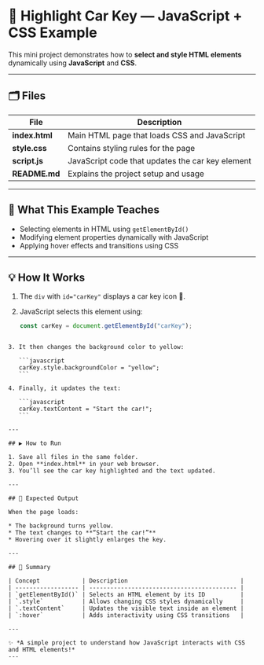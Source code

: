 
# 🔑 Highlight Car Key — JavaScript + CSS Example

This mini project demonstrates how to **select and style HTML elements** dynamically using **JavaScript** and **CSS**.

---

## 🗂️ Files

| File | Description |
|------|--------------|
| **index.html** | Main HTML page that loads CSS and JavaScript |
| **style.css** | Contains styling rules for the page |
| **script.js** | JavaScript code that updates the car key element |
| **README.md** | Explains the project setup and usage |

---

## 🧠 What This Example Teaches

- Selecting elements in HTML using `getElementById()`
- Modifying element properties dynamically with JavaScript
- Applying hover effects and transitions using CSS

---

## 💡 How It Works

1. The `div` with `id="carKey"` displays a car key icon 🔑.  
2. JavaScript selects this element using:

   ```javascript
   const carKey = document.getElementById("carKey");
````

3. It then changes the background color to yellow:

   ```javascript
   carKey.style.backgroundColor = "yellow";
   ```

4. Finally, it updates the text:

   ```javascript
   carKey.textContent = "Start the car!";
   ```

---

## ▶️ How to Run

1. Save all files in the same folder.
2. Open **index.html** in your web browser.
3. You’ll see the car key highlighted and the text updated.

---

## 💬 Expected Output

When the page loads:

* The background turns yellow.
* The text changes to **“Start the car!”**
* Hovering over it slightly enlarges the key.

---

## 🧩 Summary

| Concept            | Description                                |
| ------------------ | ------------------------------------------ |
| `getElementById()` | Selects an HTML element by its ID          |
| `.style`           | Allows changing CSS styles dynamically     |
| `.textContent`     | Updates the visible text inside an element |
| `:hover`           | Adds interactivity using CSS transitions   |

---

✨ *A simple project to understand how JavaScript interacts with CSS and HTML elements!*
---

